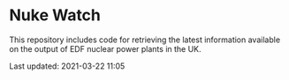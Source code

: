 # Nuke Watch

This repository includes code for retrieving the latest information available on the output of EDF nuclear power plants in the UK.

Last updated: 2021-03-22 11:05